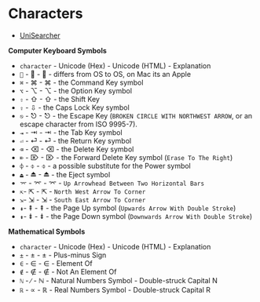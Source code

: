 # Characters #

- [UniSearcher](http://www.isthisthingon.org/unicode/index.php)

**Computer Keyboard Symbols**

- `character` - Unicode (Hex) - Unicode (HTML) - Explanation
- `` - &#xF8FF; - &#63743; - differs from OS to OS, on Mac its an Apple
- `⌘` - &#x2318; - &#8984; - the Command Key symbol
- `⌥` - &#x2325; - &#8997; - the Option Key symbol
- `⇧` - &#x21E7; - &#8679; - the Shift Key
- `⇪` - &#8681; - the Caps Lock Key symbol
- `⎋` - &#x238B; - &#9099; - the Escape Key (`BROKEN CIRCLE WITH NORTHWEST ARROW`, or an escape character from ISO 9995-7).
- `⇥` - &#x21E5; - &#8677; - the Tab Key symbol
- `⏎` - &#x23CE; - &#9166; - the Return Key symbol
- `⌫` - &#x232B; - &#9003; - the Delete Key symbol
- `⌦` - &#x2326; - &#8998; - the Forward Delete Key symbol (`Erase To The Right`)
- `⌽` - &#x233D; - &#9021; - a possible substitute for the Power symbol
- `⏏` - &#x23CF; - &#9167; - the Eject symbol
- `⌤` - &#x2324; - &#8996; - `Up Arrowhead Between Two Horizontal Bars`
- `⇱`- &#x21F1; - &#8689; - `North West Arrow To Corner`
- `⇲`- &#x21F2; - &#8690; - `South East Arrow To Corner`
- `⇞`- &#x21DE; - &#8670; - the Page Up symbol (`Upwards Arrow With Double Stroke`)
- `⇟`- &#x21DF; - &#8671; - the Page Down symbol (`Downwards Arrow With Double Stroke`)

**Mathematical Symbols**

- `character` - Unicode (Hex) - Unicode (HTML) - Explanation
- `±` - &#x00B1; - &#177; - Plus-minus Sign
- `∈` - &#x2208; - &#8712; - Element Of
- `∉` - &#x2209; - &#8713; - Not An Element Of
- `ℕ` - &#x2215; - &#8469; - Natural Numbers Symbol - Double-struck Capital N
- `ℝ` - &#x221D; - &#8477; - Real Numbers Symbol - Double-struck Capital R